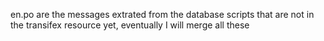 en.po are the messages extrated from the database scripts that are not in the transifex resource yet, eventually I will merge all these


